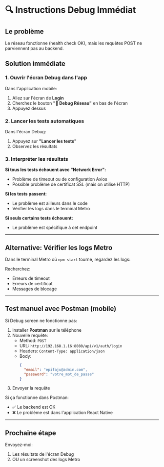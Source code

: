# 🔍 Instructions Debug Immédiat

## Le problème

Le réseau fonctionne (health check OK), mais les requêtes POST ne parviennent pas au backend.

## Solution immédiate

### 1. Ouvrir l'écran Debug dans l'app

Dans l'application mobile:
1. Allez sur l'écran de **Login**
2. Cherchez le bouton **"🔧 Debug Réseau"** en bas de l'écran
3. Appuyez dessus

### 2. Lancer les tests automatiques

Dans l'écran Debug:
1. Appuyez sur **"Lancer les tests"**
2. Observez les résultats

### 3. Interpréter les résultats

**Si tous les tests échouent avec "Network Error":**
- Problème de timeout ou de configuration Axios
- Possible problème de certificat SSL (mais on utilise HTTP)

**Si les tests passent:**
- Le problème est ailleurs dans le code
- Vérifier les logs dans le terminal Metro

**Si seuls certains tests échouent:**
- Le problème est spécifique à cet endpoint

---

## Alternative: Vérifier les logs Metro

Dans le terminal Metro où `npm start` tourne, regardez les logs:

Recherchez:
- Erreurs de timeout
- Erreurs de certificat
- Messages de blocage

---

## Test manuel avec Postman (mobile)

Si Debug screen ne fonctionne pas:

1. Installer **Postman** sur le téléphone
2. Nouvelle requête:
   - Method: `POST`
   - URL: `http://192.168.1.16:8080/api/v1/auth/login`
   - Headers: `Content-Type: application/json`
   - Body:
     ```json
     {
       "email": "epifaju@admin.com",
       "password": "votre_mot_de_passe"
     }
     ```
3. Envoyer la requête

Si ça fonctionne dans Postman:
- ✅ Le backend est OK
- ❌ Le problème est dans l'application React Native

---

## Prochaine étape

Envoyez-moi:
1. Les résultats de l'écran Debug
2. OU un screenshot des logs Metro




